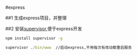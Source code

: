 #express

##1 生成express项目，并整理

##2 安装[supervisor](https://www.npmjs.com/package/supervisor),便于express开发
 ```cmd
 npm install supervisor -g
 ```
 ```cmd
 supervisor ./bin/www  //启动express,不用每次有改动都重启服务
 ```
 